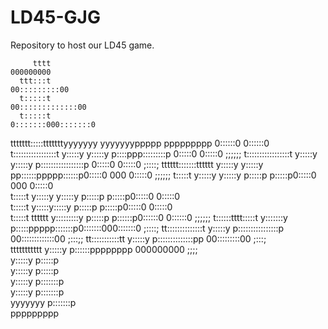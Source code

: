 # LD45-GJG
Repository to host our LD45 game.

                                                                                            
                                                                                            
         tttt                                                        000000000              
      ttt:::t                                                      00:::::::::00            
      t:::::t                                                    00:::::::::::::00          
      t:::::t                                                   0:::::::000:::::::0         
ttttttt:::::tttttttyyyyyyy           yyyyyyyppppp   ppppppppp   0::::::0   0::::::0         
t:::::::::::::::::t y:::::y         y:::::y p::::ppp:::::::::p  0:::::0     0:::::0  ;;;;;; 
t:::::::::::::::::t  y:::::y       y:::::y  p:::::::::::::::::p 0:::::0     0:::::0  ;::::; 
tttttt:::::::tttttt   y:::::y     y:::::y   pp::::::ppppp::::::p0:::::0 000 0:::::0  ;;;;;; 
      t:::::t          y:::::y   y:::::y     p:::::p     p:::::p0:::::0 000 0:::::0         
      t:::::t           y:::::y y:::::y      p:::::p     p:::::p0:::::0     0:::::0         
      t:::::t            y:::::y:::::y       p:::::p     p:::::p0:::::0     0:::::0         
      t:::::t    tttttt   y:::::::::y        p:::::p    p::::::p0::::::0   0::::::0  ;;;;;; 
      t::::::tttt:::::t    y:::::::y         p:::::ppppp:::::::p0:::::::000:::::::0  ;::::; 
      tt::::::::::::::t     y:::::y          p::::::::::::::::p  00:::::::::::::00   ;:::;; 
        tt:::::::::::tt    y:::::y           p::::::::::::::pp     00:::::::::00    ;:::;   
          ttttttttttt     y:::::y            p::::::pppppppp         000000000      ;;;;    
                         y:::::y             p:::::p                                        
                        y:::::y              p:::::p                                        
                       y:::::y              p:::::::p                                       
                      y:::::y               p:::::::p                                       
                     yyyyyyy                p:::::::p                                       
                                            ppppppppp                                       
                                                                                            

